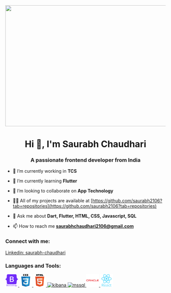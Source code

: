 <img src="https://i.pinimg.com/originals/ff/62/0f/ff620f1dfa3d9832a96a8f9809353edd.jpg" width=900 height=380 align="center">
<h1 align="center">Hi 👋, I'm Saurabh Chaudhari</h1>
<h3 align="center">A passionate frontend developer from India</h3>


- 🔭 I’m currently working in **TCS**

- 🌱 I’m currently learning **Flutter**

- 👯 I’m looking to collaborate on **App Technology**

- 👨‍💻 All of my projects are available at [https://github.com/saurabh2106?tab=repositories](https://github.com/saurabh2106?tab=repositories)

- 💬 Ask me about **Dart, Flutter, HTML, CSS, Javascript, SQL**

- 📫 How to reach me **saurabhchaudhari2106@gmail.com**

<h3 align="left">Connect with me:</h3>
<a href="https://www.linkedin.com/in/saurabh-chaudhari-5853421bb/">Linkedin: saurabh-chaudhari</a>
<p align="left">
</p>

<h3 align="left">Languages and Tools:</h3>
<p align="left"> <a href="https://getbootstrap.com" target="_blank" rel="noreferrer"> <img src="https://raw.githubusercontent.com/devicons/devicon/master/icons/bootstrap/bootstrap-plain-wordmark.svg" alt="bootstrap" width="40" height="40"/> </a> <a href="https://www.w3schools.com/css/" target="_blank" rel="noreferrer"> <img src="https://raw.githubusercontent.com/devicons/devicon/master/icons/css3/css3-original-wordmark.svg" alt="css3" width="40" height="40"/> </a> <a href="https://www.w3.org/html/" target="_blank" rel="noreferrer"> <img src="https://raw.githubusercontent.com/devicons/devicon/master/icons/html5/html5-original-wordmark.svg" alt="html5" width="40" height="40"/> </a> <a href="https://www.elastic.co/kibana" target="_blank" rel="noreferrer"> <img src="https://www.vectorlogo.zone/logos/elasticco_kibana/elasticco_kibana-icon.svg" alt="kibana" width="40" height="40"/> </a> <a href="https://www.microsoft.com/en-us/sql-server" target="_blank" rel="noreferrer"> <img src="https://www.svgrepo.com/show/303229/microsoft-sql-server-logo.svg" alt="mssql" width="40" height="40"/> </a> <a href="https://www.oracle.com/" target="_blank" rel="noreferrer"> <img src="https://raw.githubusercontent.com/devicons/devicon/master/icons/oracle/oracle-original.svg" alt="oracle" width="40" height="40"/> </a> <a href="https://reactjs.org/" target="_blank" rel="noreferrer"> <img src="https://raw.githubusercontent.com/devicons/devicon/master/icons/react/react-original-wordmark.svg" alt="react" width="40" height="40"/> </a> </p>

